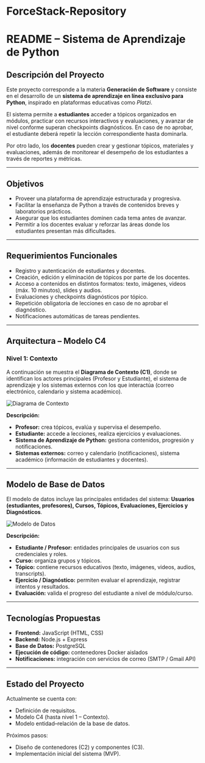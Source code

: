 # ForceStack-Repository
# README – Sistema de Aprendizaje de Python

## Descripción del Proyecto
Este proyecto corresponde a la materia **Generación de Software** y consiste en el desarrollo de un **sistema de aprendizaje en línea exclusivo para Python**, inspirado en plataformas educativas como *Platzi*.  

El sistema permite a **estudiantes** acceder a tópicos organizados en módulos, practicar con recursos interactivos y evaluaciones, y avanzar de nivel conforme superan checkpoints diagnósticos. En caso de no aprobar, el estudiante deberá repetir la lección correspondiente hasta dominarla.  

Por otro lado, los **docentes** pueden crear y gestionar tópicos, materiales y evaluaciones, además de monitorear el desempeño de los estudiantes a través de reportes y métricas.

---

## Objetivos
- Proveer una plataforma de aprendizaje estructurada y progresiva.  
- Facilitar la enseñanza de Python a través de contenidos breves y laboratorios prácticos.  
- Asegurar que los estudiantes dominen cada tema antes de avanzar.  
- Permitir a los docentes evaluar y reforzar las áreas donde los estudiantes presentan más dificultades.  

---

## Requerimientos Funcionales
- Registro y autenticación de estudiantes y docentes.  
- Creación, edición y eliminación de tópicos por parte de los docentes.  
- Acceso a contenidos en distintos formatos: texto, imágenes, videos (máx. 10 minutos), slides y audios.  
- Evaluaciones y checkpoints diagnósticos por tópico.  
- Repetición obligatoria de lecciones en caso de no aprobar el diagnóstico.  
- Notificaciones automáticas de tareas pendientes.  

---

## Arquitectura – Modelo C4

### Nivel 1: Contexto
A continuación se muestra el **Diagrama de Contexto (C1)**, donde se identifican los actores principales (Profesor y Estudiante), el sistema de aprendizaje y los sistemas externos con los que interactúa (correo electrónico, calendario y sistema académico).  

  
![Diagrama de Contexto](docs/imagenes/contexto.png)

**Descripción:**  
- **Profesor:** crea tópicos, evalúa y supervisa el desempeño.  
- **Estudiante:** accede a lecciones, realiza ejercicios y evaluaciones.  
- **Sistema de Aprendizaje de Python:** gestiona contenidos, progresión y notificaciones.  
- **Sistemas externos:** correo y calendario (notificaciones), sistema académico (información de estudiantes y docentes).  

---

## Modelo de Base de Datos
El modelo de datos incluye las principales entidades del sistema: **Usuarios (estudiantes, profesores), Cursos, Tópicos, Evaluaciones, Ejercicios y Diagnósticos**.  
 
![Modelo de Datos](docs/imagenes/bd.jpeg)  

**Descripción:**  
- **Estudiante / Profesor:** entidades principales de usuarios con sus credenciales y roles.  
- **Curso:** organiza grupos y tópicos.  
- **Tópico:** contiene recursos educativos (texto, imágenes, videos, audios, transcripts).  
- **Ejercicio / Diagnóstico:** permiten evaluar el aprendizaje, registrar intentos y resultados.  
- **Evaluación:** valida el progreso del estudiante a nivel de módulo/curso.  

---

## Tecnologías Propuestas
- **Frontend:** JavaScript (HTML, CSS)  
- **Backend:** Node.js + Express  
- **Base de Datos:** PostgreSQL  
- **Ejecución de código:** contenedores Docker aislados  
- **Notificaciones:** integración con servicios de correo (SMTP / Gmail API) 

---

## Estado del Proyecto
Actualmente se cuenta con:  
- Definición de requisitos.  
- Modelo C4 (hasta nivel 1 – Contexto).  
- Modelo entidad–relación de la base de datos.  

Próximos pasos:  
- Diseño de contenedores (C2) y componentes (C3).  
- Implementación inicial del sistema (MVP).  
